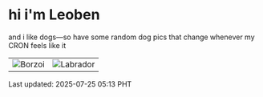 # hi i'm Leoben

and i like dogs—so have some random dog pics that change whenever my CRON feels like it

|  |  |
|--------|----------|
| ![Borzoi](https://random-dog-vercel.vercel.app/api/random-borzoi?v=1753391619) | ![Labrador](https://random-dog-vercel.vercel.app/api/random-labrador?v=1753391619) |

Last updated: 2025-07-25 05:13 PHT
